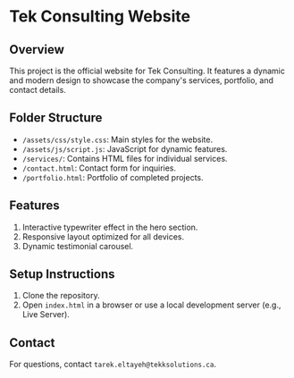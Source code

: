 # Tek Consulting Website

## Overview

This project is the official website for Tek Consulting. It features a dynamic and modern design to showcase the company's services, portfolio, and contact details.

## Folder Structure

- `/assets/css/style.css`: Main styles for the website.
- `/assets/js/script.js`: JavaScript for dynamic features.
- `/services/`: Contains HTML files for individual services.
- `/contact.html`: Contact form for inquiries.
- `/portfolio.html`: Portfolio of completed projects.

## Features

1. Interactive typewriter effect in the hero section.
2. Responsive layout optimized for all devices.
3. Dynamic testimonial carousel.

## Setup Instructions

1. Clone the repository.
2. Open `index.html` in a browser or use a local development server (e.g., Live Server).

## Contact

For questions, contact `tarek.eltayeh@tekksolutions.ca`.
